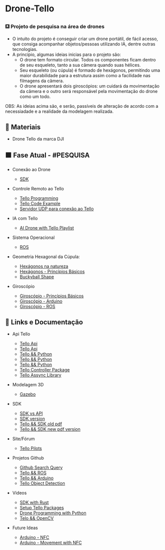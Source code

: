 

# Drone-Tello

### ⛾ Projeto de pesquisa na área de drones
- O intuito do projeto é conseguir criar um drone portátil, de fácil acesso, que consiga acompanhar objetos/pessoas utilizando IA, dentre outras tecnologias.
- A princípio, algumas ideias inicias para o projeto são:
	- O drone tem formato circular. Todos os componentes ficam dentro de seu esqueleto, tanto a sua câmera quando suas hélices.
	- Seu esqueleto (ou cúpula) é formado de hexágonos, permitindo uma maior durabilidade para a estrutura assim como a facilidade nas filmagens da câmera.
	- O drone apresentará dois giroscópios: um cuidará da movimentação da câmera e o outro será responsável pela movimentação do drone como um todo.

OBS: As ideias acima são, e serão, passíveis de alteração de acordo com a necessiadade e a realidade da modelagem realizada. 


## 📓 Materiais
- Drone Tello da marca DJI


##  🟩  Fase Atual - #PESQUISA
- Conexão ao Drone
	- [SDK](https://dl-cdn.ryzerobotics.com/downloads/Tello/Tello%20SDK%202.0%20User%20Guide.pdf)
	
- Controle Remoto ao Tello
	- [Tello Programming](https://youtu.be/uaXbfDFAp-0)
	- [Tello Code Example](https://bitbucket.org/RobotAndCode/tello-ai/src/master/)
	- [Servidor UDP para conexão ao Tello](https://pythontic.com/modules/socket/udp-client-server-example)

- IA com Tello
	- [AI Drone with Tello Playlist](https://youtube.com/playlist?list=PLMrmVZVtQTc2su8F2FB_I-lkrv83rUgcI)
	 
- Sistema Operacional
	- [ROS](https://docs.ros.org/)
	
- Geometria Hexagonal da Cúpula:
	- [Hexágonos na natureza](https://www.zmescience.com/feature-post/natural-sciences/mathematics/hexagon-shape-nature-physics-13092021/)
	- [Hexágonos - Princípios Básicos](https://www.mashupmath.com/blog/hexagons-explained-hexagons-in-real-life)
	- [Buckyball Shape](https://pt.wikipedia.org/wiki/Buckminsterfulereno)
	
- Giroscópio
	- [Giroscópio - Princípios Básicos](https://pt.m.wikipedia.org/wiki/Girosc%C3%B3pio)
	- [Giroscópio - Arduino](https://www.circuitbasics.com/how-to-setup-gyroscopes-on-the-arduino/)
	- [Giroscópio - ROS](https://youtu.be/WxuLJZSJ7sk)
	

## 🔗 Links e Documentação
- Api Tello
	- [Tello Api](https://tellopilots.com/wiki/development/)
	- [Tello Api](https://djitellopy.readthedocs.io/en/latest/)  
	- [Tello && Python](https://github.com/damiafuentes/DJITelloPy)  
	- [Tello && Python](https://github.com/dji-sdk/Tello-Python)  
	- [Tello && Python](https://bitbucket.org/PingguSoft/pytello/src/master/)  
	- [Tello Controller Package](https://github.com/hanyazou/TelloPy)  
	- [Tello Assync Library](https://github.com/robagar/tello-asyncio)

- Modelagem 3D
	- [Gazebo](https://classic.gazebosim.org/tutorials)

- SDK
	- [SDK vs API](https://www.ibm.com/cloud/blog/sdk-vs-api)  
	- [SDK version](https://tellopilots.com/threads/what-sdk-version-does-the-normal-tello-support.6109/)  
	- [Tello && SDK old pdf](https://dl-cdn.ryzerobotics.com/downloads/tello/20180910/Tello%20SDK%20Documentation%20EN_1.3.pdf)
	- [Tello && SDK new pdf version](https://dl-cdn.ryzerobotics.com/downloads/Tello/Tello%20SDK%202.0%20User%20Guide.pdf)

- Site/Fórum
	- [Tello Pilots](https://tellopilots.com/ "https://tellopilots.com/")
	
- Projetos Github
	- [Github Search Query](https://github.com/search?q=tello+dji)  
	- [Tello && ROS](https://github.com/clydemcqueen/tello_ros)  
	- [Tello && Arduino](https://github.com/akshayvernekar/telloArduino)  
	- [Tello Object Detection](https://github.com/dronefreak/dji-tello-object-detection-segmentation)
	
- Videos 
	- [SDK with Rust](https://www.youtube.com/watch?v=j5qqn2eOI2M)  
	- [Setup Tello Packages](https://youtu.be/-Mb_FKhRn00)  
	- [Drone Programming with Python](https://youtu.be/LmEcyQnfpDA)  
	- [Telo && OpenCV](https://youtu.be/vDOkUHNdmKs )  

- Future Ideas
	- [Arduino - NFC](https://arduinogetstarted.com/tutorials/arduino-rfid-nfc)
	- [Arduino - Movement with NFC](https://blog.arduino.cc/2021/05/11/nfcsense-can-detect-the-movement-of-objects-using-only-nfc-tags/)
